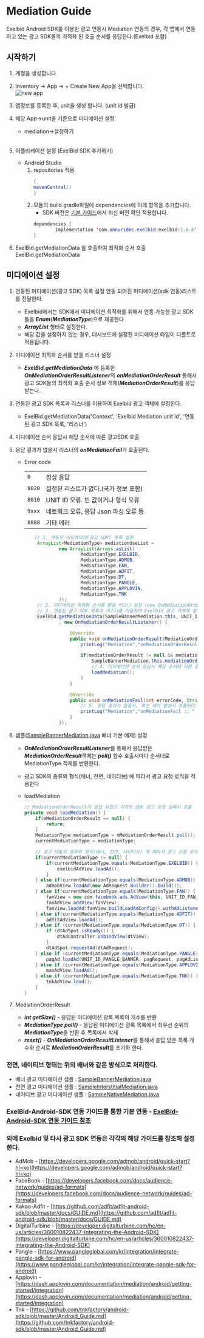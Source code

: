 # Mediation Guide

Exelbid Android SDK를 이용한 광고 연동시 Mediation 연동의 경우, 각 앱에서 연동하고 있는 광고 SDK들의 최적화 된 호출 순서를 응답한다.(Exelbid 포함)

## 시작하기

1. 계정을 생성합니다
2.  Inventory -> App -> + Create New App을 선택합니다.<br/>
![new app](./img/sdk-1.png)

3. 앱정보를 등록한 후, unit을 생성 합니다. (unit id 발급)
4. 해당 App->unit을 기준으로 미디에이션 설정
    - mediation->설정하기<br/><br/>
5. 어플리케이션 설정 (ExelBid SDK 추가하기)
    * Android Studio
        1. repositories 적용
            ```java
            {
            mavenCentral()
            }
            ```
        2. 모듈의 build.gradle파일에 dependencies에 아래 항목을 추가합니다.
            * SDK 버전은 [기본 가이드](https://github.com/onnuridmc/ExelBid-Android-SDK#exelbid-sdk-%EC%B6%94%EA%B0%80%ED%95%98%EA%B8%B0)에서 최신 버전 확인 적용합니다.
            ```java
            dependencies {
                    implementation 'com.onnuridmc.exelbid:exelbid:1.8.4'
            }
6. ExelBid.getMediationData 을 호출하여 최적화 순서 호출
ExelBid.getMediationData
## 미디에이션 설정
1. 연동된 미디에이션(광고 SDK) 목록 설정
    연동 되어진 미디에이션(sdk 연동)리스트를 전달한다.
    - Exelbid에서는 SDK에서 미디에이션 최적화를 위해서 연동 가능한 광고 SDK들을 ***Enum***(***MediationType***)으로 제공한다
    - ***ArrayList*** 형태로 설정한다.
    - 해당 값을 설정하지 않는 경우, 대시보드에 설정된 미디에이션 타입이 디폴트로 적용됩니다.

2. 미디에이션 최적화 순서를 받을 리스너 설정 
    * ***ExelBid.getMediationData*** 에 등록한 ***OnMediationOrderResultListener***의  ***onMediationOrderResult*** 통해서 광고 SDK들의 최적화 호출 순서 정보 객체(***MediationOrderResult***)를 응답 받는다.

3. 연동된 광고 SDK 목록과 리스너를 이용하여 Exelbid 광고 객체에 설정한다.
    * ExelBid.getMediationData('Context', 'Exelbid Mediation unit id', '연동된 광고 SDK 목록, '리스너')

4. 미디에이션 순서 응답시 해당 순서에 따른 광고SDK 호출
5. 응답 결과가 없을시 리스너의 ***onMediationFail***가 호출된다.
    - Error code
        <table>
            <tbody>
                <tr>
                    <td>
                        <code>0</code>
                    </td>
                    <td>
                        정상 응답
                    </td>
                </tr>
                <tr>
                    <td>
                        <code>8020</code>
                    </td>
                    <td>
                        설정된 리스트가 없다.(국가 정보 포함)
                    </td>
                </tr>
                <tr>
                    <td>
                        <code>8010</code>
                    </td>
                    <td>
                        UNIT ID 오류. 빈 값이거나 형식 오류
                    </td>
                </tr>
                <tr>
                    <td>
                        <code>9xxx</code>
                    </td>
                    <td>
                        네트워크 오류, 응답 Json 파싱 오류 등
                    </td>
                </tr>
                <tr>
                    <td>
                        <code>8888</code>
                    </td>
                    <td>
                        기타 에러
                    </td>
                </tr>
            </tbody>
        </table>

    ```java
           // 1. 연동된 미디에이션(광고 SDK) 목록 설정
            ArrayList<MediationType> mediationUseList =
                    new ArrayList(Arrays.asList(
                            MediationType.EXELBID,
                            MediationType.ADMOB,
                            MediationType.FAN,
                            MediationType.ADFIT,
                            MediationType.DT,
                            MediationType.PANGLE,
                            MediationType.APPLOVIN,
                            MediationType.TNK
                    ));
            // 2. 미디에이션 최적화 순서를 받을 리스너 설정 (new OnMediationOrderResultListener)
            // 3. 연동된 광고 SDK 목록과 리스너를 이용하여 Exelbid 광고 객체에 설정한다.
            ExelBid.getMediationData(SampleBannerMediation.this, UNIT_ID_EXELBID_BANNER, mediationUseList
                    , new OnMediationOrderResultListener() {

                        @Override
                        public void onMediationOrderResult(MediationOrderResult mediationOrderResult) {
                            printLog("Mediation","onMediationOrderResult");

                            if(mediationOrderResult != null && mediationOrderResult.getSize() > 0) {
                                SampleBannerMediation.this.mediationOrderResult = mediationOrderResult;
                                // 4. 미디에이션 순서 응답시 해당 순서에 따른 광고 SDK 호출
                                loadMediation();
                            }
                        }

                        @Override
                        public void onMediationFail(int errorCode, String errorMsg) {
                            // 5. 응답 결과가 없을시, 혹은 에러 발생시 호출된다.
                            printLog("Mediation","onMediationFail :: " + errorMsg + "(" + errorCode + ")");
                        }
                    });
    ```
5. 샘플([SampleBannerMediation.java](https://github.com/onnuridmc/ExelBid-Android-SDK/blob/master/exelbid-sample/src/main/java/com/onnuridmc/sample/activity/SampleBannerMediation.java) 배너 기본 예제) 설명
    * ***OnMediationOrderResultListener***를 통해서 응답받은 ***MediationOrderResult***객체는 ***poll()*** 함수 호출시마다 순서대로 MediationType 객체를 반환한다.
    * 광고 SDK의 종류와 형식(배너, 전면, 네이티브) 에 따라서 광고 요청 로직을 적용한다
    * loadMediation
    
        ```java
        // MediationOrderResult가 응답 되었고 각각의 SDK 광고 요청 실패시 호출
        private void loadMediation() {
            if(mMediationOrderResult == null) {
                return;
            }
            MediationType mediationType = mMediationOrderResult.poll();
            currentMediationType = mediationType;
    
            // 광고 SDK의 종류와 형식(배너, 전면, 네이티브) 에 따라서 광고 요청 로직을 적용한다
            if(currentMediationType != null) {
                if(currentMediationType.equals(MediationType.EXELBID)) {
                    exelbidAdView.loadAd();
                }
            } else if(currentMediationType.equals(MediationType.ADMOB)) {
                admobView.loadAd(new AdRequest.Builder().build());  
            } else if(currentMediationType.equals(MediationType.FAN)) {
                fanView = new com.facebook.ads.AdView(this, UNIT_ID_FAN_BANNER, AdSize.BANNER_HEIGHT_50);
                fanAdView.addView(fanView);
                fanView.loadAd(fanView.buildLoadAdConfig().withAdListener(fanAdListener).build());
            } else if(currentMediationType.equals(MediationType.ADFIT)) {
                adfitAdView.loadAd();
            } else if (currentMediationType.equals(MediationType.DT)) {
                if (dtAdSpot.isReady()) {
                    dtAdController.unbindView(dtView);
                }
                dtAdSpot.requestAd(dtAdRequest);
            } else if (currentMediationType.equals(MediationType.PANGLE)) {
                pagAd.loadAd(UNIT_ID_PANGLE_BANNER, pagRequest, pagAdListener);
            } else if (currentMediationType.equals(MediationType.APPLOVIN)) {
                maxAdView.loadAd();
            } else if (currentMediationType.equals(MediationType.TNK)) {
                tnkAdView.load();
            }
        }
        ```
6. MediationOrderResult
    * ***int getSize()*** - 응답된 미디에이션 광록 목록의 개수를 반환
    * ***MediationType poll()*** - 응답된 미디에이션 광록 목록에서 최우선 순위의 ***MediationType***을 반환 후 목록에서 삭제
    * ***reset()*** - ***OnMediationOrderResultListener***를 통해서 응답 받은 목록 개수와 순서로 ***MediationOrderResult***를 초기화 한다.


### 전면, 네이티브 형태는 위의 배너와 같은 방식으로 처리한다.
- 배너 광고 미디에이션 샘플 : [SampleBannerMediation.java](https://github.com/onnuridmc/ExelBid-Android-SDK/blob/master/exelbid-sample/src/main/java/com/onnuridmc/sample/activity/SampleBannerMediation.java)
- 전면 광고 미디에이션 샘플 : [SampleInterstitialMediation.java](https://github.com/onnuridmc/ExelBid-Android-SDK/blob/master/exelbid-sample/src/main/java/com/onnuridmc/sample/activity/SampleInterstitialMediation.java)
- 네이티브 광고 미디에이션 샘플 : [SampleNativeMediation.java](https://github.com/onnuridmc/ExelBid-Android-SDK/blob/master/exelbid-sample/src/main/java/com/onnuridmc/sample/activity/SampleNativeMediation.java)

### ExelBid-Android-SDK 연동 가이드를 통한 기본 연동  - [ExelBid-Android-SDK 연동 가이드 참조](https://github.com/onnuridmc/ExelBid-Android-SDK)
### 외에 Exelbid 및 타사 광고 SDK 연동은 각각의 해당 가이드를 참조해 설정한다.
* AdMob - [https://developers.google.com/admob/android/quick-start?hl=ko](https://developers.google.com/admob/android/quick-start?hl=ko)
* FaceBook - [https://developers.facebook.com/docs/audience-network/guides/ad-formats](https://developers.facebook.com/docs/audience-network/guides/ad-formats)
* Kakao-Adfit - [https://github.com/adfit/adfit-android-sdk/blob/master/docs/GUIDE.md](https://github.com/adfit/adfit-android-sdk/blob/master/docs/GUIDE.md)
* DigitalTurbine - [https://developer.digitalturbine.com/hc/en-us/articles/360010822437-Integrating-the-Android-SDK](https://developer.digitalturbine.com/hc/en-us/articles/360010822437-Integrating-the-Android-SDK)
* Pangle - [https://www.pangleglobal.com/kr/integration/integrate-pangle-sdk-for-android](https://www.pangleglobal.com/kr/integration/integrate-pangle-sdk-for-android)
* Applovin - [https://dash.applovin.com/documentation/mediation/android/getting-started/integration](https://dash.applovin.com/documentation/mediation/android/getting-started/integration)
* Tnk - [https://github.com/tnkfactory/android-sdk/blob/master/Android_Guide.md](https://github.com/tnkfactory/android-sdk/blob/master/Android_Guide.md)

